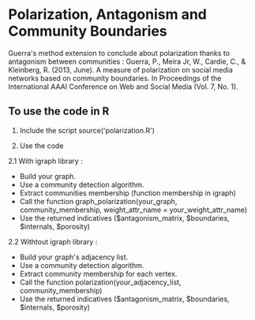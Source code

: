 # Polarization, Antagonism and Community Boundaries

Guerra's method extension to conclude about polarization thanks to antagonism between communities : Guerra, P., Meira Jr, W., Cardie, C., & Kleinberg, R. (2013, June). A measure of polarization on social media networks based on community boundaries. In Proceedings of the International AAAI Conference on Web and Social Media (Vol. 7, No. 1).

## To use the code in R

1. Include the script
  source('polarization.R')
  
2. Use the code

2.1 With igraph library :
- Build your graph.
- Use a community detection algorithm.
- Extract communities membership (function membership in igraph)
- Call the function graph_polarization(your_graph, community_membership, weight_attr_name = your_weight_attr_name)
- Use the returned indicatives ($antagonism_matrix, $boundaries, $internals, $porosity)

2.2 Withtout igraph library :
- Build your graph's adjacency list.
- Use a community detection algorithm.
- Extract community membership for each vertex.
- Call the function polarization(your_adjacency_list, community_membership)
- Use the returned indicatives ($antagonism_matrix, $boundaries, $internals, $porosity)
